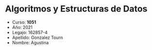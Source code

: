 # Algoritmos y Estructuras de Datos

* Curso: **1051**
* Año: 2021
* Legajo: 162857-4
* Apellido: Gonzalez Tourn
* Nombre: Agustina
